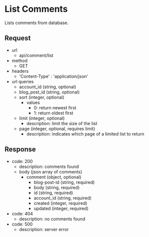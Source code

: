 # List Comments
Lists comments from database.

## Request
- url
  - api/comment/list
- method
  - GET
- headers
  - 'Content-Type' : 'application/json'
- url queries
  - account_id (string, optional)
  - blog_post_id (string, optional)
  - sort (integer, optional)
    - values
      - 0: return newest first
      - 1: return oldest first
  - limit (integer, optional)
    - description: limit the size of the list
  - page (integer, optional, requires limit)
    - description: indicates which page of a limited list to return

## Response
- code: 200
  - description: comments found
  - body (json array of comments)
    - comment (object, optional)
      - blog-post-id (string, required)
      - body (string, required)
      - id (string, required)
      - account_id (string, required)
      - created (integer, required)
      - updated (integer, required)
- code: 404
  - description: no comments found
- code: 500
  - description: server error
